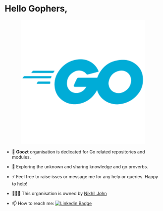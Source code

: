 # Hello Gophers,

<div align=center><img src="https://github.com/devicons/devicon/blob/master/icons/go/go-original-wordmark.svg" title="Go" alt="Go" width="400" height="400"/></div>

- :telescope: **Goozt** organisation is dedicated for Go related repositories and modules.

- :seedling: Exploring the unknown and sharing knowledge and go proverbs.

- :zap: Feel free to raise isses or message me for any help or queries. Happy to help!

- 👨🏻‍💻 This organisation is owned by [Nikhil John](https://github.com/nikhiljohn10)

- :mailbox: How to reach me: [![Linkedin Badge](https://img.shields.io/badge/-nikzjon-blue?style=flat&logo=Linkedin&logoColor=white)](https://linkedin.com/in/nikzjon)
